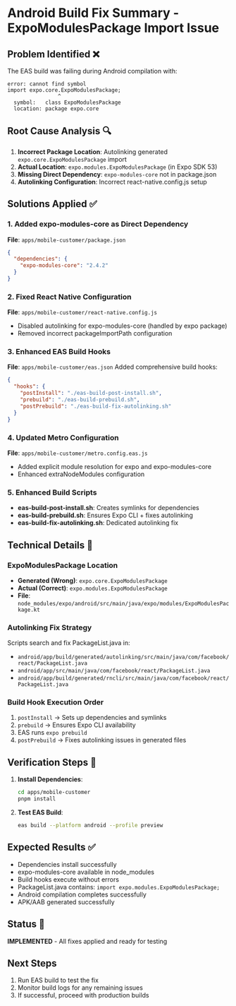 # Android Build Fix Summary - ExpoModulesPackage Import Issue

## Problem Identified ❌
The EAS build was failing during Android compilation with:
```
error: cannot find symbol
import expo.core.ExpoModulesPackage;
                ^
  symbol:   class ExpoModulesPackage
  location: package expo.core
```

## Root Cause Analysis 🔍
1. **Incorrect Package Location**: Autolinking generated `expo.core.ExpoModulesPackage` import
2. **Actual Location**: `expo.modules.ExpoModulesPackage` (in Expo SDK 53)
3. **Missing Direct Dependency**: `expo-modules-core` not in package.json
4. **Autolinking Configuration**: Incorrect react-native.config.js setup

## Solutions Applied ✅

### 1. Added expo-modules-core as Direct Dependency
**File**: `apps/mobile-customer/package.json`
```json
{
  "dependencies": {
    "expo-modules-core": "2.4.2"
  }
}
```

### 2. Fixed React Native Configuration
**File**: `apps/mobile-customer/react-native.config.js`
- Disabled autolinking for expo-modules-core (handled by expo package)
- Removed incorrect packageImportPath configuration

### 3. Enhanced EAS Build Hooks
**File**: `apps/mobile-customer/eas.json`
Added comprehensive build hooks:
```json
{
  "hooks": {
    "postInstall": "./eas-build-post-install.sh",
    "prebuild": "./eas-build-prebuild.sh", 
    "postPrebuild": "./eas-build-fix-autolinking.sh"
  }
}
```

### 4. Updated Metro Configuration
**File**: `apps/mobile-customer/metro.config.eas.js`
- Added explicit module resolution for expo and expo-modules-core
- Enhanced extraNodeModules configuration

### 5. Enhanced Build Scripts
- **eas-build-post-install.sh**: Creates symlinks for dependencies
- **eas-build-prebuild.sh**: Ensures Expo CLI + fixes autolinking
- **eas-build-fix-autolinking.sh**: Dedicated autolinking fix

## Technical Details 🔧

### ExpoModulesPackage Location
- **Generated (Wrong)**: `expo.core.ExpoModulesPackage`
- **Actual (Correct)**: `expo.modules.ExpoModulesPackage`
- **File**: `node_modules/expo/android/src/main/java/expo/modules/ExpoModulesPackage.kt`

### Autolinking Fix Strategy
Scripts search and fix PackageList.java in:
- `android/app/build/generated/autolinking/src/main/java/com/facebook/react/PackageList.java`
- `android/app/src/main/java/com/facebook/react/PackageList.java`
- `android/app/build/generated/rncli/src/main/java/com/facebook/react/PackageList.java`

### Build Hook Execution Order
1. `postInstall` → Sets up dependencies and symlinks
2. `prebuild` → Ensures Expo CLI availability
3. EAS runs `expo prebuild`
4. `postPrebuild` → Fixes autolinking issues in generated files

## Verification Steps 🧪

1. **Install Dependencies**:
   ```bash
   cd apps/mobile-customer
   pnpm install
   ```

2. **Test EAS Build**:
   ```bash
   eas build --platform android --profile preview
   ```

## Expected Results ✅
- Dependencies install successfully
- expo-modules-core available in node_modules
- Build hooks execute without errors
- PackageList.java contains: `import expo.modules.ExpoModulesPackage;`
- Android compilation completes successfully
- APK/AAB generated successfully

## Status 🎯
**IMPLEMENTED** - All fixes applied and ready for testing

## Next Steps
1. Run EAS build to test the fix
2. Monitor build logs for any remaining issues
3. If successful, proceed with production builds
